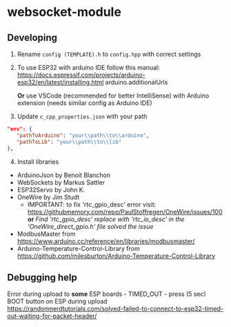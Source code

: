 # websocket-module

## Developing

1. Rename `config (TEMPLATE).h` to `config.hpp` with correct settings

2. To use ESP32 with arduino IDE follow this manual:
   https://docs.espressif.com/projects/arduino-esp32/en/latest/installing.html
   arduino.additionalUrls

   **Or** use VSCode (recommended for better IntelliSense) with Arduino extension (needs similar config as Arduino IDE)

3. Update `c_cpp_properties.json` with your path

```json
"env": {
   "pathToArduino": "your\\path\\to\\arduino",
   "pathToLib": "your\\path\\to\\lib"
},
```

4. Install libraries

- ArduinoJson by Benoit Blanchon
- WebSockets by Markus Sattler
- ESP32Servo by John K.
- OneWire by Jim Studt
  - IMPORTANT: to fix 'rtc_gpio_desc' error visit: https://githubmemory.com/repo/PaulStoffregen/OneWire/issues/100
    **or** _Find 'rtc_gpio_desc' replace with 'rtc_io_desc' in the 'OneWire_direct_gpio.h' file solved the issue_
- ModbusMaster from https://www.arduino.cc/reference/en/libraries/modbusmaster/
- Arduino-Temperature-Control-Library from https://github.com/milesburton/Arduino-Temperature-Control-Library

## Debugging help

Error during upload to **some** ESP boards - TIMED_OUT - press (5 sec) BOOT button on ESP during upload
https://randomnerdtutorials.com/solved-failed-to-connect-to-esp32-timed-out-waiting-for-packet-header/

